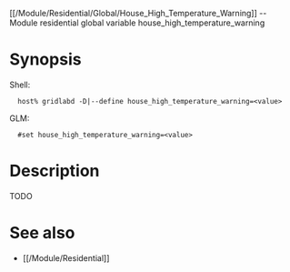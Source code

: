 [[/Module/Residential/Global/House_High_Temperature_Warning]] -- Module residential global variable house_high_temperature_warning

# Synopsis
Shell:
~~~
  host% gridlabd -D|--define house_high_temperature_warning=<value>
~~~
GLM:
~~~
  #set house_high_temperature_warning=<value>
~~~

# Description

TODO

# See also
* [[/Module/Residential]]
